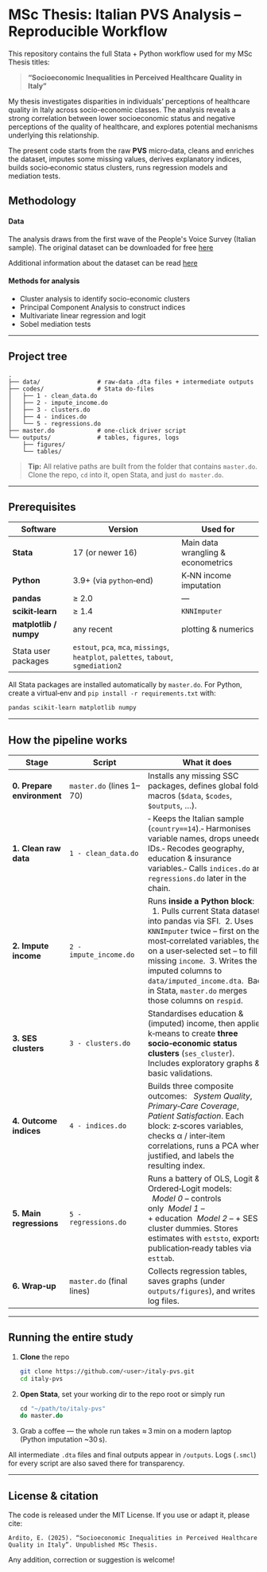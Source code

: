 # MSc Thesis: Italian PVS Analysis – Reproducible Workflow

This repository contains the full Stata + Python workflow used for my MSc Thesis titles:

> **“Socioeconomic Inequalities in Perceived Healthcare Quality in Italy”**

My thesis investigates disparities in individuals’ perceptions of healthcare quality in Italy across socio-economic classes. The analysis reveals a strong correlation between lower socioeconomic status and negative perceptions of the quality of healthcare, and explores potential mechanisms underlying this relationship.

The present code starts from the raw **PVS** micro‑data, cleans and enriches the dataset, imputes some missing values, derives explanatory indices, builds socio‑economic status clusters, runs regression models and mediation tests.
## Methodology

#### Data

The analysis draws from the first wave of the People's Voice Survey (Italian sample). The original dataset can be downloaded for free [here]([url](https://dataverse.harvard.edu/dataset.xhtml?persistentId=doi:10.7910/DVN/3ARMQF))

Additional information about the dataset can be read [here]([url](https://www.questnetwork.org/our-work/peoples-voice-survey))

#### Methods for analysis

* Cluster analysis to identify socio-economic clusters
* Principal Component Analysis to construct indices
* Multivariate linear regression and logit
* Sobel mediation tests

---

## Project tree

```text
.
├── data/                # raw‑data .dta files + intermediate outputs
├── codes/               # Stata do‑files
│   ├── 1 - clean_data.do
│   ├── 2 - impute_income.do
│   ├── 3 - clusters.do
│   ├── 4 - indices.do
│   └── 5 - regressions.do
├── master.do            # one‑click driver script
└── outputs/             # tables, figures, logs
    ├── figures/
    └── tables/             
```

> **Tip:** All relative paths are built from the folder that contains `master.do`.
> Clone the repo, `cd` into it, open Stata, and just `do master.do`.

---

## Prerequisites

| Software               | Version                                                                              | Used for                           |
| ---------------------- | ------------------------------------------------------------------------------------ | ---------------------------------- |
| **Stata**              | 17 (or newer 16)                                                                     | Main data wrangling & econometrics |
| **Python**             | 3.9+ (via `python`‑end)                                                              | K‑NN income imputation             |
| **pandas**             | ≥ 2.0                                                                                | —                                  |
| **scikit‑learn**       | ≥ 1.4                                                                                | `KNNImputer`                       |
| **matplotlib / numpy** | any recent                                                                           | plotting & numerics                |
| Stata user packages    | `estout`, `pca`, `mca`, `missings`, `heatplot`, `palettes`, `tabout`, `sgmediation2` |                                    |

All Stata packages are installed automatically by `master.do`.
For Python, create a virtual‑env and `pip install -r requirements.txt` with:

```bash
pandas scikit-learn matplotlib numpy
```

---

## How the pipeline works

| Stage                      | Script                    | What it does                                                                                                                                                                                                                                                                                                                                   |
| -------------------------- | ------------------------- | ---------------------------------------------------------------------------------------------------------------------------------------------------------------------------------------------------------------------------------------------------------------------------------------------------------------------------------------------- |
| **0. Prepare environment** | `master.do` (lines 1–70)  | Installs any missing SSC packages, defines global folder macros (`$data`, `$codes`, `$outputs`, …).                                                                                                                                                                                                                                            |
| **1. Clean raw data**      | `1 - clean_data.do`       | ‑ Keeps the Italian sample (`country==14`).‑ Harmonises variable names, drops uneeded IDs.‑ Recodes geography, education & insurance variables.‑ Calls `indices.do` and `regressions.do` later in the chain.                                                                                                                                   |
| **2. Impute income**       | `2 - impute_income.do`    | Runs **inside a Python block**:   1. Pulls current Stata dataset into pandas via SFI.  2. Uses `KNNImputer` twice – first on the most‑correlated variables, then on a user‑selected set – to fill missing `income`.  3. Writes the imputed columns to `data/imputed_income.dta`.  Back in Stata, `master.do` merges those columns on `respid`. |
| **3. SES clusters**        | `3 - clusters.do`         | Standardises education & (imputed) income, then applies k‑means to create **three socio‑economic status clusters** (`ses_cluster`). Includes exploratory graphs & basic validations.                                                                                                                                                           |
| **4. Outcome indices**     | `4 - indices.do`          | Builds three composite outcomes:   *System Quality*, *Primary‑Care Coverage*, *Patient Satisfaction*. Each block: z‑scores variables, checks α / inter‑item correlations, runs a PCA where justified, and labels the resulting index.                                                                                                          |
| **5. Main regressions**    | `5 - regressions.do`      | Runs a battery of OLS, Logit & Ordered‑Logit models:   *Model 0* – controls only  *Model 1* – + education  *Model 2* – + SES cluster dummies. Stores estimates with `eststo`, exports publication‑ready tables via `esttab`.                                                                                                                   |
| **6. Wrap‑up**             | `master.do` (final lines) | Collects regression tables, saves graphs (under `outputs/figures`), and writes log files.                                                                                                                                                                                                                                                      |

---

## Running the entire study

1. **Clone** the repo

   ```bash
   git clone https://github.com/<user>/italy‑pvs.git
   cd italy‑pvs
   ```
2. **Open Stata**, set your working dir to the repo root or simply run

   ```stata
   cd "~/path/to/italy-pvs"
   do master.do
   ```
3. Grab a coffee — the whole run takes ≈ 3 min on a modern laptop (Python imputation \~30 s).

All intermediate `.dta` files and final outputs appear in `/outputs`.
Logs (`.smcl`) for every script are also saved there for transparency.

---

## License & citation

The code is released under the MIT License.
If you use or adapt it, please cite:

```
Ardito, E. (2025). “Socioeconomic Inequalities in Perceived Healthcare Quality in Italy”. Unpublished MSc Thesis.
```

Any addition, correction or suggestion is welcome!
